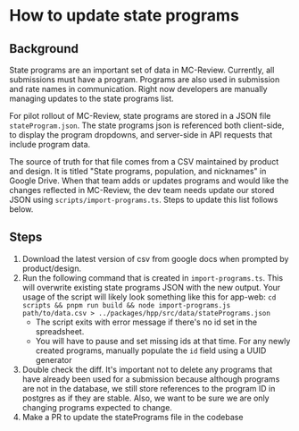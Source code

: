 # How to update state programs

## Background
State programs are an important set of data in MC-Review. Currently, all submissions must have a program. Programs are also used in submission and rate names in communication. Right now developers are manually managing updates to the state programs list.

For pilot rollout of MC-Review, state programs are stored in a JSON file `stateProgram.json`. The state programs json is referenced both client-side, to display the program dropdowns, and server-side in API requests that include program data.

The source of truth for that file comes from a CSV maintained by product and design. It is titled "State programs, population, and nicknames" in Google Drive. When that team adds or updates programs and would like the changes reflected in MC-Review, the dev team needs update our stored JSON using `scripts/import-programs.ts`. Steps to update this list follows below.

## Steps

1. Download the latest version of csv from google docs when prompted by product/design.
2. Run the following command that is created in  `import-programs.ts`. This will overwrite existing state programs JSON with the new output. Your usage of the script will likely look something like this for app-web:  `cd scripts && pnpm run build && node import-programs.js path/to/data.csv > ../packages/hpp/src/data/statePrograms.json`
    - The script exits with error message if there's no id set in the spreadsheet.
    - You will have to pause and set missing ids at that time. For any newly created programs, manually populate the `id` field using a UUID generator
3. Double check the diff. It's important not to delete any programs that have already been used for a submission because although programs are not in the database, we still store references to the program ID in postgres as if they are stable. Also, we want to be sure we are only changing programs expected to change.
5. Make a PR to update the statePrograms file in the codebase

